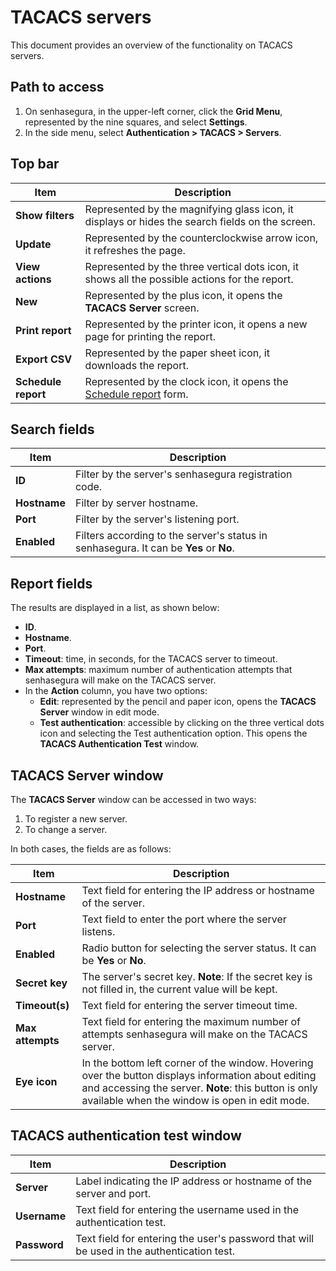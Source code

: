 # TACACS servers

This document provides an overview of the functionality on TACACS servers.

## Path to access

1. On senhasegura, in the upper-left corner, click the **Grid Menu**, represented by the nine squares, and select **Settings**.
2. In the side menu, select **Authentication > TACACS > Servers**.

## Top bar

| Item                      | Description                                                                                                                                                                                        |
| ------------------------- | -------------------------------------------------------------------------------------------------------------------------------------------------------------------------------------------------- |
| **Show filters**    | Represented by the magnifying glass icon, it displays or hides the search fields on the screen.                                                                                                    |
| **Update**          | Represented by the counterclockwise arrow icon, it refreshes the page.                                                                                                                             |
| **View actions**    | Represented by the three vertical dots icon, it shows all the possible actions for the report.                                                                                                     |
| **New**             | Represented by the plus icon, it opens the **TACACS Server** screen.                                                                                                                              |
| **Print report**    | Represented by the printer icon, it opens a new page for printing the report.                                                                                                                      |
| **Export CSV**      | Represented by the paper sheet icon, it downloads the report.                                                                                                                                      |
| **Schedule report** | Represented by the clock icon, it opens the [Schedule report](https://docs.senhasegura.io/v3-31/docs/en/general-information-how-to-issue-download-and-schedule-device-reports#scheduling-reports) form. |

## Search fields

| Item               | Description                                                                   |
| ------------------ | ----------------------------------------------------------------------------- |
| **ID**       | Filter by the server's senhasegura registration code.                         |
| **Hostname** | Filter by server hostname.                                                    |
| **Port**     | Filter by the server's listening port.                                        |
| **Enabled**  | Filters according to the server's status in senhasegura. It can be **Yes** or **No**. |

## Report fields

The results are displayed in a list, as shown below:

* **ID**.
* **Hostname**.
* **Port**.
* **Timeout**: time, in seconds, for the TACACS server to timeout.
* **Max attempts**: maximum number of authentication attempts that senhasegura will make on the TACACS server.
* In the **Action** column, you have two options:
  * **Edit**: represented by the pencil and paper icon, opens the **TACACS Server** window in edit mode.
  * **Test authentication**: accessible by clicking on the three vertical dots icon and selecting the Test authentication option. This opens the **TACACS Authentication Test** window.

## TACACS Server window

The **TACACS Server** window can be accessed in two ways:

1. To register a new server.
2. To change a server.

In both cases, the fields are as follows:

| Item                   | Description                                                                                                                                                                                                   |
| ---------------------- | ------------------------------------------------------------------------------------------------------------------------------------------------------------------------------------------------------------- |
| **Hostname**     | Text field for entering the IP address or hostname of the server.                                                                                                                                             |
| **Port**         | Text field to enter the port where the server listens.                                                                                                                                                        |
| **Enabled**      | Radio button for selecting the server status. It can be **Yes** or **No**.                                                                                                                         |
| **Secret key**   | The server's secret key. **Note**: If the secret key is not filled in, the current value will be kept.                                                                                                   |
| **Timeout(s)**   | Text field for entering the server timeout time.                                                                                                                                                              |
| **Max attempts** | Text field for entering the maximum number of attempts senhasegura will make on the TACACS server.                                                                                                            |
| **Eye icon**     | In the bottom left corner of the window. Hovering over the button displays information about editing and accessing the server. **Note**: this button is only available when the window is open in edit mode. |

## TACACS authentication test window

| Item          | Description                                                                               |
| ------------- | ----------------------------------------------------------------------------------------- |
| **Server**   | Label indicating the IP address or hostname of the server and port.                       |
| **Username** | Text field for entering the username used in the authentication test.                     |
| **Password** | Text field for entering the user's password that will be used in the authentication test. |